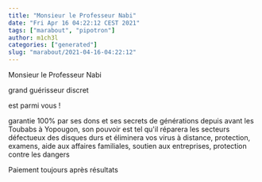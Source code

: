 ```yaml
---
title: "Monsieur le Professeur Nabi"
date: "Fri Apr 16 04:22:12 CEST 2021"
tags: ["marabout", "pipotron"]
author: m1ch3l
categories: ["generated"]
slug: "marabout/2021-04-16-04:22:12"
---
```


Monsieur le Professeur Nabi

grand guérisseur discret

est parmi vous !

garantie 100% par ses dons et ses secrets de générations depuis avant les Toubabs à Yopougon, son pouvoir est tel qu'il réparera les secteurs défectueux des disques durs et éliminera vos virus à distance, protection, examens, aide aux affaires familiales, soutien aux entreprises, protection contre les dangers

Paiement toujours après résultats
